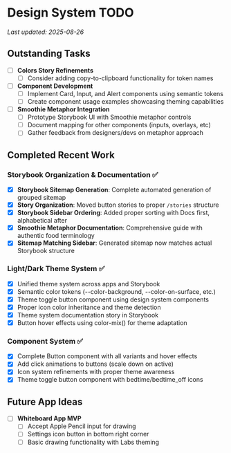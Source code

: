 
# Design System TODO

_Last updated: 2025-08-26_

## Outstanding Tasks

- [ ] **Colors Story Refinements**
  - [ ] Consider adding copy-to-clipboard functionality for token names

- [ ] **Component Development**
  - [ ] Implement Card, Input, and Alert components using semantic tokens
  - [ ] Create component usage examples showcasing theming capabilities

- [ ] **Smoothie Metaphor Integration**
  - [ ] Prototype Storybook UI with Smoothie metaphor controls
  - [ ] Document mapping for other components (inputs, overlays, etc)
  - [ ] Gather feedback from designers/devs on metaphor approach

## Completed Recent Work

### Storybook Organization & Documentation ✅
- [x] **Storybook Sitemap Generation**: Complete automated generation of grouped sitemap
- [x] **Story Organization**: Moved button stories to proper `/stories` structure
- [x] **Storybook Sidebar Ordering**: Added proper sorting with Docs first, alphabetical after
- [x] **Smoothie Metaphor Documentation**: Comprehensive guide with authentic food terminology
- [x] **Sitemap Matching Sidebar**: Generated sitemap now matches actual Storybook structure

### Light/Dark Theme System ✅
- [x] Unified theme system across apps and Storybook
- [x] Semantic color tokens (--color-background, --color-on-surface, etc.)
- [x] Theme toggle button component using design system components
- [x] Proper icon color inheritance and theme detection
- [x] Theme system documentation story in Storybook
- [x] Button hover effects using color-mix() for theme adaptation

### Component System ✅
- [x] Complete Button component with all variants and hover effects
- [x] Add click animations to buttons (scale down on active)
- [x] Icon system refinements with proper theme awareness
- [x] Theme toggle button component with bedtime/bedtime_off icons

## Future App Ideas

- [ ] **Whiteboard App MVP**
  - [ ] Accept Apple Pencil input for drawing
  - [ ] Settings icon button in bottom right corner
  - [ ] Basic drawing functionality with Labs theming
